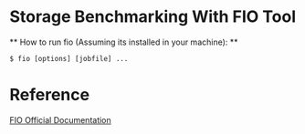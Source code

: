 # Storage Benchmarking With FIO Tool

** How to run fio (Assuming its installed in your machine): ** 
 ```
 $ fio [options] [jobfile] ...
 ```



# Reference
[FIO Official Documentation](https://fio.readthedocs.io/en/latest/)
